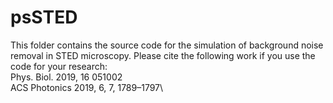 # psSTED
This folder contains the source code for the simulation of background noise removal in STED microscopy. Please cite the following work if you use the code for your research:\
Phys. Biol. 2019, 16 051002\
ACS Photonics 2019, 6, 7, 1789–1797\

